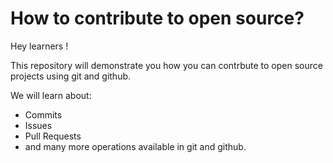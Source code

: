 # How to contribute to open source?

Hey learners !

This repository will demonstrate you how you can contrbute to open source projects using git and github. 

We will learn about:
- Commits
- Issues 
- Pull Requests 
- and many more operations available in git and github.
